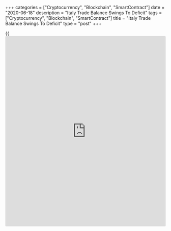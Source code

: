 +++
categories = ["Cryptocurrency", "Blockchain", "SmartContract"]
date = "2020-06-18"
description = "Italy Trade Balance Swings To Deficit"
tags = ["Cryptocurrency", "Blockchain", "SmartContract"]
title = "Italy Trade Balance Swings To Deficit"
type = "post"
+++

{{<iframe id="large-banner" src="https://www.bounty.group/#slide=3.0" width="100%" height="600" scrolling="no" style="border: 0px solid rgb(216, 221, 230); border-radius: 3px;">}}

Italy's trade balance swung to a deficit in April, as exports decreased
faster than imports, amid the [coronavirus][1] pandemic, data from the
statistical office Istat showed on Thursday.

The trade balance registered a deficit of EUR 1.16 billion in April
versus a surplus of EUR 2.85 billion in the same period last year. In
March, the trade surplus was EUR 5.68 billion.

Exports decreased 41.6 percent year-on-year in April, following a 13.4
percent fall in March.

On an annual basis, imports fell 33.7 percent in April, following an
18.1 percent decrease in the preceding month.

On a seasonally adjusted basis, exports fell 34.9 percent and imports
declined 18.5 percent monthly.

Separate data from the statistical office showed that the construction
output decreased a record 51.5 percent month-on-month in April,
following a 36.4 percent decline in March.

On a yearly basis, construction output declined 67.8 percent in April,
following a 35.5 percent fall in the prior month.

The construction output declined the most since the survey began in
1995, on both yearly and monthly basis, the agency said.

For comments and feedback [contact](https://www.playgroundfx.com/contact/): editorial@rtt[news](https://www.letsplayfx.com/blog/forex-news-website/).com

[Economic News][2]

 **What parts of the world are seeing the best (and worst) economic
performances lately? Click[here][3] to check out our [Econ Scorecard][3]
and find out! See up-to-the-moment [ranking](https://www.playgroundfx.com/blog/crypto-exchange-ranking/)s for the best and worst
performers in [GDP][3], [unemployment rate][4], [inflation][5] and much
more.**

   1. www.rtt[news](https://www.letsplayfx.com/blog/forex-news-website/).com/list/coronavirus.aspx
   2. www.rtt[news](https://www.letsplayfx.com/blog/forex-news-website/).com/Content/EconomicNews.aspx
   3. www.rtt[news](https://www.letsplayfx.com/blog/forex-news-website/).com/economic-scorecard/world-rank/GDP/highest-performance.aspx
   4. www.rtt[news](https://www.letsplayfx.com/blog/forex-news-website/).com/economic-scorecard/world-rank/unemployment-rate/lowest-performance.aspx
   5. www.rtt[news](https://www.letsplayfx.com/blog/forex-news-website/).com/economic-scorecard/world-rank/CPI/highest-performance.aspx
